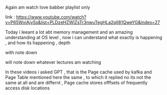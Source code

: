 Again am watch love babber playlist only 

link : https://www.youtube.com/watch?v=P65WxiAjySs&list=PLDzeHZWIZsTr3nwuTegHLa2qlI81QweYG&index=27



Today i leeant a lot abt memory management and an amazing understanding at OS level ,
now i can understand what exactly is happening , and how its happening , 
depth 

with note down


will note down whatever lectures am watching 




In these videos i asked GPT , that is the Page cache used by kafka and Page Table mentioned here the same , 
to which it replied no its not the same at all and are differnt , Page cache  stores offfsets of frequently access disk locations 
